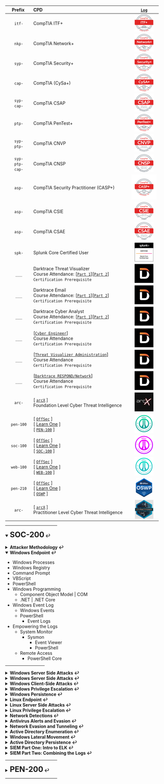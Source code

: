 |**Prefix**|**CPD**&nbsp;&nbsp;&nbsp;&nbsp;&nbsp;&nbsp;&nbsp;&nbsp;&nbsp;&nbsp;&nbsp;&nbsp;&nbsp;&nbsp;&nbsp;&nbsp;&nbsp;&nbsp;&nbsp;&nbsp;&nbsp;&nbsp;&nbsp;&nbsp;&nbsp;&nbsp;&nbsp;&nbsp;&nbsp;&nbsp;&nbsp;&nbsp;&nbsp;&nbsp;&nbsp;&nbsp;&nbsp;&nbsp;&nbsp;&nbsp;&nbsp;&nbsp;&nbsp;&nbsp;&nbsp;&nbsp;&nbsp;&nbsp;&nbsp;&nbsp;&nbsp;&nbsp;&nbsp;&nbsp;&nbsp;&nbsp;&nbsp;&nbsp;&nbsp;&nbsp;&nbsp;&nbsp;&nbsp;&nbsp;&nbsp;&nbsp;&nbsp;&nbsp;&nbsp;&nbsp;&nbsp;&nbsp;|&nbsp;&nbsp;&nbsp;[``Log``](https://github.com/SeanOhAileasa/SeanOhAileasa/commits/master)&nbsp;&nbsp;&nbsp;|
|:-----:| :-----------------------------------------------|:-----:|
| &nbsp;&nbsp;&nbsp;``itf-``&nbsp;&nbsp; | CompTIA ITF+ |[![PASS](https://github.com/SeanOhAileasa/SeanOhAileasa/blob/master/rc/comptia/comptia-it-fundamentals-itf-certification.png?raw=true)](https://github.com/SeanOhAileasa/SeanOhAileasa/blob/master/rc/comptia/CompTIA-IT-Fundamentals-certificate.pdf)|
| &nbsp;&nbsp;&nbsp;``nkp-``&nbsp;&nbsp; | <br/>CompTIA Network+ <br/><br/>                                  |[![PASS](https://github.com/SeanOhAileasa/SeanOhAileasa/blob/master/rc/comptia/comptia-network-plus-certification.png?raw=true)](https://github.com/SeanOhAileasa/SeanOhAileasa/blob/master/rc/comptia/CompTIA-Network-plus-cecertificate.pdf)|
| &nbsp;&nbsp;&nbsp;``syp-``&nbsp;&nbsp; | <br/>CompTIA Security+ <br/><br/>                               |[![PASS](https://github.com/SeanOhAileasa/SeanOhAileasa/blob/master/rc/comptia/comptia-security-plus-certification.png?raw=true)](https://github.com/SeanOhAileasa/SeanOhAileasa/blob/master/rc/comptia/CompTIA-Security-plus-certificate.pdf)|
| &nbsp;&nbsp;&nbsp;``cap-``&nbsp;&nbsp; | <br/>CompTIA (CySa+) <br/><br/>                   | [![PASS](https://github.com/SeanOhAileasa/SeanOhAileasa/blob/master/rc/comptia/comptia-cysa-certification.png?raw=true)](https://github.com/SeanOhAileasa/SeanOhAileasa/blob/master/rc/comptia/CompTIA-CySa-certificate.pdf) |
| &nbsp;&nbsp;&nbsp;``syp-``&nbsp;&nbsp;<br/>&nbsp;&nbsp;&nbsp;``cap-``&nbsp;&nbsp; | <br/>CompTIA CSAP <br/><br/>                   | [![Stack](https://github.com/SeanOhAileasa/SeanOhAileasa/blob/master/rc/comptia/csap.png?raw=true)](https://github.com/SeanOhAileasa/SeanOhAileasa/blob/master/rc/comptia/CompTIA-Security-Analytics-Professional-CSAP.pdf) |
| &nbsp;&nbsp;&nbsp;``ptp-``&nbsp;&nbsp; | <br/>CompTIA PenTest+ <br/><br/>                | [![PASS](https://github.com/SeanOhAileasa/SeanOhAileasa/blob/master/rc/comptia/comptia-pentest-pt-certification.png?raw=true)](https://github.com/SeanOhAileasa/SeanOhAileasa/blob/master/rc/comptia/CompTIA-PenTest-plus-certificate.pdf) |
| &nbsp;&nbsp;&nbsp;``syp-``&nbsp;&nbsp;<br/>&nbsp;&nbsp;&nbsp;``ptp-``&nbsp;&nbsp; | <br/>CompTIA CNVP <br/><br/>                | [![Stack](https://github.com/SeanOhAileasa/SeanOhAileasa/blob/master/rc/comptia/cnvp.png?raw=true)](https://github.com/SeanOhAileasa/SeanOhAileasa/blob/master/rc/comptia/CompTIA-Network-Vulnerability-Assessment-Professional-CNVP.pdf) |
| &nbsp;&nbsp;&nbsp;``syp-``&nbsp;&nbsp;<br/>&nbsp;&nbsp;&nbsp;``ptp-``&nbsp;&nbsp;<br/>&nbsp;&nbsp;&nbsp;``cap-``&nbsp;&nbsp; | <br/>CompTIA CNSP <br/><br/>                   | [![Stack](https://github.com/SeanOhAileasa/SeanOhAileasa/blob/master/rc/comptia/cnsp.png?raw=true)](https://github.com/SeanOhAileasa/SeanOhAileasa/blob/master/rc/comptia/CompTIA-Network-Security-Professional-CNSP.pdf) |
| &nbsp;&nbsp;&nbsp;``asp-``&nbsp;&nbsp; | <br/>CompTIA Security Practitioner (CASP+)<br/><br/>                   | [![PASS](https://github.com/SeanOhAileasa/SeanOhAileasa/blob/master/rc/comptia/comptia-casp-certification.png?raw=true)](https://github.com/SeanOhAileasa/SeanOhAileasa/blob/master/rc/comptia/CompTIA-CASP-certificate.pdf) |
| &nbsp;&nbsp;&nbsp;``asp-``&nbsp;&nbsp; | <br/>CompTIA CSIE <br/><br/>                   | [![PASS](https://github.com/SeanOhAileasa/SeanOhAileasa/blob/master/rc/comptia/csie.png?raw=true)](https://github.com/SeanOhAileasa/SeanOhAileasa/blob/master/rc/comptia/CSIE.pdf) |
| &nbsp;&nbsp;&nbsp;``asp-``&nbsp;&nbsp; | <br/>CompTIA CSAE<br/><br/>                   | [![PASS](https://github.com/SeanOhAileasa/SeanOhAileasa/blob/master/rc/comptia/csae.png?raw=true)](https://github.com/SeanOhAileasa/SeanOhAileasa/blob/master/rc/comptia/CSAE.pdf)
| &nbsp;&nbsp;&nbsp;``spk-``&nbsp;&nbsp; | <br/>Splunk Core Certified User<br/><br/>                   | [![PASS](https://github.com/SeanOhAileasa/SeanOhAileasa/blob/master/rc/splunk/SPLK-1001_Splunk-Core-Certified-User.png?raw=true)](https://www.credly.com/badges/1040f6ad-98dd-4ef8-b3ae-3234d49c6656) |
| &nbsp;&nbsp;&nbsp;``___``&nbsp;&nbsp; | Darktrace Threat Visualizer<br/>Course Attendance: [[``Part 1``](https://github.com/SeanOhAileasa/SeanOhAileasa/blob/master/rc/dkt/Attendance-Threat-Visualizer-Part-1-Familiarization.pdf)][[``Part 2``](https://github.com/SeanOhAileasa/SeanOhAileasa/blob/master/rc/dkt/Attendance-Threat-Visualizer-Part-2-Investigation.pdf)]<br/>``Certification Prerequisite``                   | ![PASS](https://github.com/SeanOhAileasa/SeanOhAileasa/blob/master/rc/dkt/badge.jpg?raw=true) |
| &nbsp;&nbsp;&nbsp;``___``&nbsp;&nbsp; | Darktrace Email<br/>Course Attendance: [[``Part 1``](https://github.com/SeanOhAileasa/SeanOhAileasa/blob/master/rc/dkt/Attendance-Darktrace_Email-Part-1-Familiarization.pdf)][[``Part 2``](https://github.com/SeanOhAileasa/SeanOhAileasa/blob/master/rc/dkt/Attendance-Darktrace_Email-Part-2-Customization.pdf)]<br/>``Certification Prerequisite``                   | ![PASS](https://github.com/SeanOhAileasa/SeanOhAileasa/blob/master/rc/dkt/badge.jpg?raw=true) |
| &nbsp;&nbsp;&nbsp;``___``&nbsp;&nbsp; | Darktrace Cyber Analyst<br/>Course Attendance: [[``Part 1``](https://github.com/SeanOhAileasa/SeanOhAileasa/blob/master/rc/dkt/Attendance-Cyber-Analyst-1.pdf)][[``Part 2``](https://github.com/SeanOhAileasa/SeanOhAileasa/blob/master/rc/dkt/Attendance-Cyber-Analyst-2.pdf)]<br/>``Certification Prerequisite``                   | ![PASS](https://github.com/SeanOhAileasa/SeanOhAileasa/blob/master/rc/dkt/badge.jpg?raw=true) |
| &nbsp;&nbsp;&nbsp;``___``&nbsp;&nbsp; | [[``Cyber Engineer``](https://github.com/SeanOhAileasa/SeanOhAileasa/blob/master/rc/dkt/Attendance-Cyber-Engineer.pdf)] <br/>Course Attendance <br/>``Certification Prerequisite``                   | ![PASS](https://github.com/SeanOhAileasa/SeanOhAileasa/blob/master/rc/dkt/badge.jpg?raw=true) |
| &nbsp;&nbsp;&nbsp;``___``&nbsp;&nbsp; | [[``Threat Visualizer Administration``](https://github.com/SeanOhAileasa/SeanOhAileasa/blob/master/rc/dkt/Attendance-Threat-Visualizer-Administration.pdf)] <br/>Course Attendance <br/>``Certification Prerequisite``                   | ![PASS](https://github.com/SeanOhAileasa/SeanOhAileasa/blob/master/rc/dkt/badge.jpg?raw=true) |
| &nbsp;&nbsp;&nbsp;``___``&nbsp;&nbsp; | [[``Darktrace RESPOND/Network``](https://github.com/SeanOhAileasa/SeanOhAileasa/blob/master/rc/dkt/Attendance-Darktrace-RESPOND_Network.pdf)] <br/>Course Attendance <br/>``Certification Prerequisite``                   | ![PASS](https://github.com/SeanOhAileasa/SeanOhAileasa/blob/master/rc/dkt/badge.jpg?raw=true) |
| &nbsp;&nbsp;&nbsp;``arc-``&nbsp;&nbsp; | [ [``arcX``](https://arcx.io/verify-certificate?id=ba1fd57e1ab75c5e0ee149a04f290ccad108cb2f&k=191528b51e3f4ca49b88c3dc1ba64c91) ]<br/>Foundation Level Cyber Threat Intelligence | [![PASS](https://github.com/SeanOhAileasa/SeanOhAileasa/blob/master/rc/arcx/badge.jpg?raw=true)](https://github.com/SeanOhAileasa/SeanOhAileasa/blob/master/rc/arcx/101-certificate.pdf) |
| &nbsp;&nbsp;&nbsp;``pen-100``&nbsp;&nbsp; | [ [``OffSec``](https://www.offsec.com/) ] <br/>[ [Learn One](https://www.offensive-security.com/learn/) ]<br/>[ [``PEN-100``](https://portal.offsec.com/courses/pen-100) ] | [![PASS](https://github.com/SeanOhAileasa/SeanOhAileasa/blob/master/rc/offsec/pen-100.png?raw=true)](https://www.credential.net/3e423f08-1915-447d-a38b-066112aeda2e) |
| &nbsp;&nbsp;&nbsp;``soc-100``&nbsp;&nbsp; | [ [``OffSec``](https://www.offsec.com/) ] <br/>[ [Learn One](https://www.offensive-security.com/learn/) ]<br/>[ [``SOC-100``](https://portal.offsec.com/courses/soc-100) ] | [![PASS](https://github.com/SeanOhAileasa/SeanOhAileasa/blob/master/rc/offsec/soc-100.png?raw=true)](https://www.credential.net/e283c036-c014-4edc-851e-b77ef6d1f0f3#gs.40vr8r) |
| &nbsp;&nbsp;&nbsp;``web-100``&nbsp;&nbsp; | [ [``OffSec``](https://www.offsec.com/) ] <br/>[ [Learn One](https://www.offensive-security.com/learn/) ]<br/>[ [``WEB-100``](https://portal.offsec.com/courses/web-100) ] | [![PASS](https://github.com/SeanOhAileasa/SeanOhAileasa/blob/master/rc/offsec/web-100.png?raw=true)](https://www.credential.net/ef140410-7432-4b7e-be3a-bc63f198a60d#gs.5wq787) |
| &nbsp;&nbsp;&nbsp;``pen-210``&nbsp;&nbsp; | [ [``OffSec``](https://www.offsec.com/) ] <br/>[ [Learn One](https://www.offensive-security.com/learn/) ]<br/>[ [``OSWP``](https://portal.offsec.com/courses/pen-210) ] | [![PASS](https://github.com/SeanOhAileasa/SeanOhAileasa/blob/master/rc/offsec/oswp.png?raw=true)](https://www.credential.net/2944a8f0-b53f-4823-aace-84f1efd8bea0#gs.59nm31) |
| &nbsp;&nbsp;&nbsp;``arc-``&nbsp;&nbsp; | [ [``arcX``](https://arcx.io/verify-certificate?id=a6dfa3731dfccfb07fbbc36cdac9b0176daab7ba&k=191528b51e3f4ca49b88c3dc1ba64c91) ]<br/>Practitioner Level Cyber Threat Intelligence | [![PASS](https://github.com/SeanOhAileasa/SeanOhAileasa/blob/master/rc/arcx/ptt_cti_github.png?raw=true)](https://github.com/SeanOhAileasa/SeanOhAileasa/blob/master/rc/arcx/ptt-certificate.pdf) |

<hr width=33%;> <!-- -->

<details open>
    <summary><b><font size="5">SOC-200</font> &#x21A9;</b></summary><br/>
<details close>
    <summary><b>Attacker Methodology &#x21A9;</b></summary>
<!--
&#x2B55; Skim / Future Priority
Theory
&#x1F6A7; Work-in-Progress / WIP
&#x2705; Semester / Topic Finished 
30/12/2023
"OSDA ./soc-200 - Attacker Methodology - MITRE ATT&CK Framework"
-->

- Network as a Whole <br/>
	- ``DiD`` | Defence-in-Depth <br/>
		- ``DMZ`` | Demilitarised Zone <br/>
		- Deployment Environments <br/>
		- Network Devices <br/>
			- Edge <br/>
				- Connectivity | Networks <br/>
					- Internet | Internal <br/>
				- Frontend Firewall | Router <br/>
					- Translation | Protocols <br/>
					- Encryption | Devices <br/>
			- Core <br/>
				- Limited Downtime <br/>
					- Forward Packets Fast <br/>
				- Backend Firewall | Router <br/>
					- Switches | Network Segments <br/>
		- VPN <br/>
			- Remote Sites <br/>
- Lockheed-Martin Cyber Kill-Chain | ``APT`` <br/>
	- Reconnaissance <br/>
	- Weaponisation <br/>
	- Delivery <br/>
	- Exploitation <br/>
	- Installation <br/>
	- ``C2`` | Command & Control <br/>
	- Actions on Objectives <br/>
- MITRE ATT&CK Framework <br/>
	- Adversarial Tactics Techniques Common Knowledge <br/>
		- Techniques | Sub-techniques <br/>
			- Reconnaissance <br/>
			- Resource Development <br/>
			- Initial Access <br/>
			- Execution <br/>
			- Persistence <br/>
			- Privilege Escalation <br/>
			- Defense Evasion <br/>
			- Credential Access <br/>
			- Discovery <br/>
			- Lateral Movement <br/>
			- Collection <br/>
			- Command and Control <br/>
			- Exfiltration <br/>
			- Impact <br/>
<hr width=25%;>
</details> <!-- Attacker Methodology -->
<details open>
    <summary><b>Windows Endpoint &#x21A9;</b></summary>
<!--
&#x2B55; Skim / Future Priority
Theory
&#x1F6A7; Work-in-Progress / WIP
&#x2705; Semester / Topic Finished 
03/03/2024
- ___ <br/>
"OSDA ./soc-200 - Windows Endpoint - VBScript"
"update repository OSDA ./soc-200 - Windows Endpoint - Windows Event Log"
-->

- Windows Processes <br/>
- Windows Registry <br/>
- Command Prompt <br/>
- VBScript <br/>
- PowerShell <br/>
- Windows Programming <br/>
	- Component Object Model | COM <br/>
	- .NET | .NET Core <br/>
- Windows Event Log <br/>
	- Windows Events <br/>
	- PowerShell <br/>
		- Event Logs <br/>
- Empowering the Logs <br/>
	- System Monitor <br/>
		- Sysmon <br/>
			- Event Viewer <br/>
			- PowerShell <br/>
	- Remote Access <br/>
		- PowerShell Core <br/>
<!--
Theory:
&#x1F4DC;

Video:
&#x1F3A5;

Lab:
&#x1F52C;

WIP:
&#x1F6A7;

Lab Completed:
&#x2705;
-->
<hr width=25%;>
</details> <!-- Windows Endpoint -->
<details close>
    <summary><b>Windows Server Side Attacks &#x21A9;</b></summary>
<!--
&#x2B55; Skim / Future Priority
Theory
&#x1F6A7; Work-in-Progress / WIP
&#x2705; Semester / Topic Finished 
03/03/2024
- ___ <br/>
"OSDA ./soc-200 - Windows Server Side Attacks"
"update repository OSDA ./soc-200 - Windows Server Side Attacks - Credential Abuse - Brute Force Logins"
-->

&#x274C;
<!--
&#x1F52C; <u> 0/x </u> &#x1F6A7; <br/>
Theory--; Video---; Labs----; ------------ WIP-----

![Image](./img/xx.png)

Theory:
&#x1F4DC;

Video:
&#x1F3A5;

Lab:
&#x1F52C;

WIP:
&#x1F6A7;

Lab Completed:
&#x2705;
-->
<hr width=25%;>
</details>
<details close>
    <summary><b>Windows Server Side Attacks &#x21A9;</b></summary>
<!--
&#x2B55; Skim / Future Priority
Theory
&#x1F6A7; Work-in-Progress / WIP
&#x2705; Semester / Topic Finished 
03/03/2024
- ___ <br/>
"OSDA ./soc-200 - Windows Server Side Attacks"
"update repository OSDA ./soc-200 - Windows Server Side Attacks"
-->

&#x274C;
<!--
&#x1F52C; <u> 0/x </u> &#x1F6A7; <br/>
Theory--; Video---; Labs----; ------------ WIP-----

![Image](./img/xx.png)

Theory:
&#x1F4DC;

Video:
&#x1F3A5;

Lab:
&#x1F52C;

WIP:
&#x1F6A7;

Lab Completed:
&#x2705;
-->
<hr width=25%;>
</details>
<details close>
    <summary><b>Windows Client-Side Attacks &#x21A9;</b></summary>
<!--
&#x2B55; Skim / Future Priority
Theory
&#x1F6A7; Work-in-Progress / WIP
&#x2705; Semester / Topic Finished 
03/03/2024
- ___ <br/>
"OSDA ./soc-200 - Windows Client-Side Attacks"
"update repository OSDA ./soc-200 - Windows Client-Side Attacks"
-->

&#x274C;
<!--
&#x1F52C; <u> 0/x </u> &#x1F6A7; <br/>
Theory--; Video---; Labs----; ------------ WIP-----

![Image](./img/xx.png)

Theory:
&#x1F4DC;

Video:
&#x1F3A5;

Lab:
&#x1F52C;

WIP:
&#x1F6A7;

Lab Completed:
&#x2705;
-->
<hr width=25%;>
</details>
<details close>
    <summary><b>Windows Privilege Escalation &#x21A9;</b></summary>
<!--
&#x2B55; Skim / Future Priority
Theory
&#x1F6A7; Work-in-Progress / WIP
&#x2705; Semester / Topic Finished 
03/03/2024
- ___ <br/>
"OSDA ./soc-200 - Windows Privilege Escalation"
"update repository OSDA ./soc-200 - Windows Privilege Escalation"
-->

&#x274C;
<!--
&#x1F52C; <u> 0/x </u> &#x1F6A7; <br/>
Theory--; Video---; Labs----; ------------ WIP-----

![Image](./img/xx.png)

Theory:
&#x1F4DC;

Video:
&#x1F3A5;

Lab:
&#x1F52C;

WIP:
&#x1F6A7;

Lab Completed:
&#x2705;
-->
<hr width=25%;>
</details>
<details close>
    <summary><b>Windows Persistence &#x21A9;</b></summary>
<!--
&#x2B55; Skim / Future Priority
Theory
&#x1F6A7; Work-in-Progress / WIP
&#x2705; Semester / Topic Finished 
03/03/2024
- ___ <br/>
"OSDA ./soc-200 - Windows Persistence"
"update repository OSDA ./soc-200 - Windows Persistence"
-->

&#x274C;
<!--
&#x1F52C; <u> 0/x </u> &#x1F6A7; <br/>
Theory--; Video---; Labs----; ------------ WIP-----

![Image](./img/xx.png)

Theory:
&#x1F4DC;

Video:
&#x1F3A5;

Lab:
&#x1F52C;

WIP:
&#x1F6A7;

Lab Completed:
&#x2705;
-->
<hr width=25%;>
</details>
<details close>
    <summary><b>Linux Endpoint &#x21A9;</b></summary>
<!--
&#x2B55; Skim / Future Priority
Theory
&#x1F6A7; Work-in-Progress / WIP
&#x2705; Semester / Topic Finished 
03/03/2024
- ___ <br/>
"OSDA ./soc-200 - Linux Endpoint"
"update repository OSDA ./soc-200 - Linux Endpoint"
-->

&#x274C;
<!--
&#x1F52C; <u> 0/x </u> &#x1F6A7; <br/>
Theory--; Video---; Labs----; ------------ WIP-----

![Image](./img/xx.png)

Theory:
&#x1F4DC;

Video:
&#x1F3A5;

Lab:
&#x1F52C;

WIP:
&#x1F6A7;

Lab Completed:
&#x2705;
-->
<hr width=25%;>
</details>
<details close>
    <summary><b>Linux Server Side Attacks &#x21A9;</b></summary>
<!--
&#x2B55; Skim / Future Priority
Theory
&#x1F6A7; Work-in-Progress / WIP
&#x2705; Semester / Topic Finished 
03/03/2024
- ___ <br/>
"OSDA ./soc-200 - Linux Server Side Attacks"
"update repository OSDA ./soc-200 - Linux Server Side Attacks"
-->

&#x274C;
<!--
&#x1F52C; <u> 0/x </u> &#x1F6A7; <br/>
Theory--; Video---; Labs----; ------------ WIP-----

![Image](./img/xx.png)

Theory:
&#x1F4DC;

Video:
&#x1F3A5;

Lab:
&#x1F52C;

WIP:
&#x1F6A7;

Lab Completed:
&#x2705;
-->
<hr width=25%;>
</details>
<details close>
    <summary><b>Linux Privilege Escalation &#x21A9;</b></summary>
<!--
&#x2B55; Skim / Future Priority
Theory
&#x1F6A7; Work-in-Progress / WIP
&#x2705; Semester / Topic Finished 
03/03/2024
- ___ <br/>
"OSDA ./soc-200 - Linux Privilege Escalation"
"update repository OSDA ./soc-200 - Linux Privilege Escalation"
-->

&#x274C;
<!--
&#x1F52C; <u> 0/x </u> &#x1F6A7; <br/>
Theory--; Video---; Labs----; ------------ WIP-----

![Image](./img/xx.png)

Theory:
&#x1F4DC;

Video:
&#x1F3A5;

Lab:
&#x1F52C;

WIP:
&#x1F6A7;

Lab Completed:
&#x2705;
-->
<hr width=25%;>
</details>
<details close>
    <summary><b>Network Detections &#x21A9;</b></summary>
<!--
&#x2B55; Skim / Future Priority
Theory
&#x1F6A7; Work-in-Progress / WIP
&#x2705; Semester / Topic Finished 
03/03/2024
- ___ <br/>
"OSDA ./soc-200 - Network Detections"
"update repository OSDA ./soc-200 - Network Detections"
-->

&#x274C;
<!--
&#x1F52C; <u> 0/x </u> &#x1F6A7; <br/>
Theory--; Video---; Labs----; ------------ WIP-----

![Image](./img/xx.png)

Theory:
&#x1F4DC;

Video:
&#x1F3A5;

Lab:
&#x1F52C;

WIP:
&#x1F6A7;

Lab Completed:
&#x2705;
-->
<hr width=25%;>
</details>
<details close>
    <summary><b>Antivirus Alerts and Evasion &#x21A9;</b></summary>
<!--
&#x2B55; Skim / Future Priority
Theory
&#x1F6A7; Work-in-Progress / WIP
&#x2705; Semester / Topic Finished 
03/03/2024
- ___ <br/>
"OSDA ./soc-200 - Antivirus Alerts and Evasion"
"update repository OSDA ./soc-200 - Antivirus Alerts and Evasion"
-->

&#x274C;
<!--
&#x1F52C; <u> 0/x </u> &#x1F6A7; <br/>
Theory--; Video---; Labs----; ------------ WIP-----

![Image](./img/xx.png)

Theory:
&#x1F4DC;

Video:
&#x1F3A5;

Lab:
&#x1F52C;

WIP:
&#x1F6A7;

Lab Completed:
&#x2705;
-->
<hr width=25%;>
</details>
<details close>
    <summary><b>Network Evasion and Tunneling &#x21A9;</b></summary>
<!--
&#x2B55; Skim / Future Priority
Theory
&#x1F6A7; Work-in-Progress / WIP
&#x2705; Semester / Topic Finished 
03/03/2024
- ___ <br/>
"OSDA ./soc-200 - Network Evasion and Tunneling"
"update repository OSDA ./soc-200 - Network Evasion and Tunneling"
-->

&#x274C;
<!--
&#x1F52C; <u> 0/x </u> &#x1F6A7; <br/>
Theory--; Video---; Labs----; ------------ WIP-----

![Image](./img/xx.png)

Theory:
&#x1F4DC;

Video:
&#x1F3A5;

Lab:
&#x1F52C;

WIP:
&#x1F6A7;

Lab Completed:
&#x2705;
-->
<hr width=25%;>
</details>
<details close>
    <summary><b>Active Directory Enumeration &#x21A9;</b></summary>
<!--
&#x2B55; Skim / Future Priority
Theory
&#x1F6A7; Work-in-Progress / WIP
&#x2705; Semester / Topic Finished 
03/03/2024
- ___ <br/>
"OSDA ./soc-200 - Active Directory Enumeration"
"update repository OSDA ./soc-200 - Active Directory Enumeration"
-->

&#x274C;
<!--
&#x1F52C; <u> 0/x </u> &#x1F6A7; <br/>
Theory--; Video---; Labs----; ------------ WIP-----

![Image](./img/xx.png)

Theory:
&#x1F4DC;

Video:
&#x1F3A5;

Lab:
&#x1F52C;

WIP:
&#x1F6A7;

Lab Completed:
&#x2705;
-->
<hr width=25%;>
</details>
<details close>
    <summary><b>Windows Lateral Movement &#x21A9;</b></summary>
<!--
&#x2B55; Skim / Future Priority
Theory
&#x1F6A7; Work-in-Progress / WIP
&#x2705; Semester / Topic Finished 
03/03/2024
- ___ <br/>
"OSDA ./soc-200 - Windows Lateral Movement"
"update repository OSDA ./soc-200 - Windows Lateral Movement"
-->

&#x274C;
<!--
&#x1F52C; <u> 0/x </u> &#x1F6A7; <br/>
Theory--; Video---; Labs----; ------------ WIP-----

![Image](./img/xx.png)

Theory:
&#x1F4DC;

Video:
&#x1F3A5;

Lab:
&#x1F52C;

WIP:
&#x1F6A7;

Lab Completed:
&#x2705;
-->
<hr width=25%;>
</details>
<details close>
    <summary><b>Active Directory Persistence &#x21A9;</b></summary>
<!--
&#x2B55; Skim / Future Priority
Theory
&#x1F6A7; Work-in-Progress / WIP
&#x2705; Semester / Topic Finished 
03/03/2024
- ___ <br/>
"OSDA ./soc-200 - Active Directory Persistence"
"update repository OSDA ./soc-200 - Active Directory Persistence"
-->

&#x274C;
<!--
&#x1F52C; <u> 0/x </u> &#x1F6A7; <br/>
Theory--; Video---; Labs----; ------------ WIP-----

![Image](./img/xx.png)

Theory:
&#x1F4DC;

Video:
&#x1F3A5;

Lab:
&#x1F52C;

WIP:
&#x1F6A7;

Lab Completed:
&#x2705;
-->
<hr width=25%;>
</details>
<details close>
    <summary><b>SIEM Part One: Intro to ELK &#x21A9;</b></summary>
<!--
&#x2B55; Skim / Future Priority
Theory
&#x1F6A7; Work-in-Progress / WIP
&#x2705; Semester / Topic Finished 
03/03/2024
- ___ <br/>
"OSDA ./soc-200 - SIEM Part One: Intro to ELK"
"update repository OSDA ./soc-200 - SIEM Part One: Intro to ELK"
-->

&#x274C;
<!--
&#x1F52C; <u> 0/x </u> &#x1F6A7; <br/>
Theory--; Video---; Labs----; ------------ WIP-----

![Image](./img/xx.png)

Theory:
&#x1F4DC;

Video:
&#x1F3A5;

Lab:
&#x1F52C;

WIP:
&#x1F6A7;

Lab Completed:
&#x2705;
-->
<hr width=25%;>
</details>
<details close>
    <summary><b>SIEM Part Two: Combining the Logs &#x21A9;</b></summary>
<!--
&#x2B55; Skim / Future Priority
Theory
&#x1F6A7; Work-in-Progress / WIP
&#x2705; Semester / Topic Finished 
03/03/2024
- ___ <br/>
"OSDA ./soc-200 - SIEM Part Two: Combining the Logs"
"update repository OSDA ./soc-200 - SIEM Part Two: Combining the Logs"
-->

&#x274C;
<!--
&#x1F52C; <u> 0/x </u> &#x1F6A7; <br/>
Theory--; Video---; Labs----; ------------ WIP-----

![Image](./img/xx.png)

Theory:
&#x1F4DC;

Video:
&#x1F3A5;

Lab:
&#x1F52C;

WIP:
&#x1F6A7;

Lab Completed:
&#x2705;
-->
<hr width=25%;>
</details>
</details> <!-- SOC-200 -->

<hr width=33%;> <!-- -->

<details close>
    <summary><b><font size="5">PEN-200</font> &#x21A9;</b></summary><br/>
<!-- https://www.offsec.com/wp-content/uploads/2023/03/pen-200-pwk-syllabus.pdf -->
<details close>
    <summary><b>Information Gathering &#x21A9;</b></summary>
<!--
&#x2B55; Skim / Future Priority
Theory
&#x1F6A7; Work-in-Progress / WIP
&#x2705; Semester / Topic Finished 
03/03/2024
- ___ <br/>
"OSCP ./pen-200 - Information Gathering"
"update repository OSCP ./pen-200 - Information Gathering"
-->

&#x274C;
<!--
&#x1F52C; <u> 0/x </u> &#x1F6A7; <br/>
Theory--; Video---; Labs----; ------------ WIP-----

![Image](./img/xx.png)

Theory:
&#x1F4DC;

Video:
&#x1F3A5;

Lab:
&#x1F52C;

WIP:
&#x1F6A7;

Lab Completed:
&#x2705;
-->
<hr width=25%;>
</details>
<details close>
    <summary><b>Vulnerability Scanning &#x21A9;</b></summary>
<!--
&#x2B55; Skim / Future Priority
Theory
&#x1F6A7; Work-in-Progress / WIP
&#x2705; Semester / Topic Finished 
03/03/2024
- ___ <br/>
"OSCP ./pen-200 - Vulnerability Scanning"
"update repository OSCP ./pen-200 - Vulnerability Scanning"
-->

&#x274C;
<!--
&#x1F52C; <u> 0/x </u> &#x1F6A7; <br/>
Theory--; Video---; Labs----; ------------ WIP-----

![Image](./img/xx.png)

Theory:
&#x1F4DC;

Video:
&#x1F3A5;

Lab:
&#x1F52C;

WIP:
&#x1F6A7;

Lab Completed:
&#x2705;
-->
<hr width=25%;>
</details>
<details close>
    <summary><b>Web Applications &#x21A9;</b></summary>
<!--
&#x2B55; Skim / Future Priority
Theory
&#x1F6A7; Work-in-Progress / WIP
&#x2705; Semester / Topic Finished 
03/03/2024
- ___ <br/>
"OSCP ./pen-200 - Web Applications"
"update repository OSCP ./pen-200 - Web Applications"
-->

&#x274C;
<!--
&#x1F52C; <u> 0/x </u> &#x1F6A7; <br/>
Theory--; Video---; Labs----; ------------ WIP-----

![Image](./img/xx.png)

Theory:
&#x1F4DC;

Video:
&#x1F3A5;

Lab:
&#x1F52C;

WIP:
&#x1F6A7;

Lab Completed:
&#x2705;
-->
<hr width=25%;>
</details>
<details close>
    <summary><b>Web Application Attacks &#x21A9;</b></summary>
<!--
&#x2B55; Skim / Future Priority
Theory
&#x1F6A7; Work-in-Progress / WIP
&#x2705; Semester / Topic Finished 
03/03/2024
- ___ <br/>
"OSCP ./pen-200 - Web Application Attacks"
"update repository OSCP ./pen-200 - Web Application Attacks"
-->

&#x274C;
<!--
&#x1F52C; <u> 0/x </u> &#x1F6A7; <br/>
Theory--; Video---; Labs----; ------------ WIP-----

![Image](./img/xx.png)

Theory:
&#x1F4DC;

Video:
&#x1F3A5;

Lab:
&#x1F52C;

WIP:
&#x1F6A7;

Lab Completed:
&#x2705;
-->
<hr width=25%;>
</details>
<details close>
    <summary><b>SQL Injection Attacks &#x21A9;</b></summary>
<!--
&#x2B55; Skim / Future Priority
Theory
&#x1F6A7; Work-in-Progress / WIP
&#x2705; Semester / Topic Finished 
03/03/2024
- ___ <br/>
"OSCP ./pen-200 - SQL Injection Attacks"
"update repository OSCP ./pen-200 - SQL Injection Attacks"
-->

&#x274C;
<!--
&#x1F52C; <u> 0/x </u> &#x1F6A7; <br/>
Theory--; Video---; Labs----; ------------ WIP-----

![Image](./img/xx.png)

Theory:
&#x1F4DC;

Video:
&#x1F3A5;

Lab:
&#x1F52C;

WIP:
&#x1F6A7;

Lab Completed:
&#x2705;
-->
<hr width=25%;>
</details>
<details close>
    <summary><b>Client-Side Attacks &#x21A9;</b></summary>
<!--
&#x2B55; Skim / Future Priority
Theory
&#x1F6A7; Work-in-Progress / WIP
&#x2705; Semester / Topic Finished 
03/03/2024
- ___ <br/>
"OSCP ./pen-200 - Client-Side Attacks"
"update repository OSCP ./pen-200 - Client-Side Attacks"
-->

&#x274C;
<!--
&#x1F52C; <u> 0/x </u> &#x1F6A7; <br/>
Theory--; Video---; Labs----; ------------ WIP-----

![Image](./img/xx.png)

Theory:
&#x1F4DC;

Video:
&#x1F3A5;

Lab:
&#x1F52C;

WIP:
&#x1F6A7;

Lab Completed:
&#x2705;
-->
<hr width=25%;>
</details>
<details close>
    <summary><b>Public Exploits &#x21A9;</b></summary>
<!--
&#x2B55; Skim / Future Priority
Theory
&#x1F6A7; Work-in-Progress / WIP
&#x2705; Semester / Topic Finished 
03/03/2024
- ___ <br/>
"OSCP ./pen-200 - Public Exploits"
"update repository OSCP ./pen-200 - Public Exploits"
-->

&#x274C;
<!--
&#x1F52C; <u> 0/x </u> &#x1F6A7; <br/>
Theory--; Video---; Labs----; ------------ WIP-----

![Image](./img/xx.png)

Theory:
&#x1F4DC;

Video:
&#x1F3A5;

Lab:
&#x1F52C;

WIP:
&#x1F6A7;

Lab Completed:
&#x2705;
-->
<hr width=25%;>
</details>
<details close>
    <summary><b>Fixing Exploits &#x21A9;</b></summary>
<!--
&#x2B55; Skim / Future Priority
Theory
&#x1F6A7; Work-in-Progress / WIP
&#x2705; Semester / Topic Finished 
03/03/2024
- ___ <br/>
"OSCP ./pen-200 - Fixing Exploits"
"update repository OSCP ./pen-200 - Fixing Exploits"
-->

&#x274C;
<!--
&#x1F52C; <u> 0/x </u> &#x1F6A7; <br/>
Theory--; Video---; Labs----; ------------ WIP-----

![Image](./img/xx.png)

Theory:
&#x1F4DC;

Video:
&#x1F3A5;

Lab:
&#x1F52C;

WIP:
&#x1F6A7;

Lab Completed:
&#x2705;
-->
<hr width=25%;>
</details>
<details close>
    <summary><b>Antivirus Evasion &#x21A9;</b></summary>
<!--
&#x2B55; Skim / Future Priority
Theory
&#x1F6A7; Work-in-Progress / WIP
&#x2705; Semester / Topic Finished 
03/03/2024
- ___ <br/>
"OSCP ./pen-200 - Antivirus Evasion"
"update repository OSCP ./pen-200 - Antivirus Evasion"
-->

&#x274C;
<!--
&#x1F52C; <u> 0/x </u> &#x1F6A7; <br/>
Theory--; Video---; Labs----; ------------ WIP-----

![Image](./img/xx.png)

Theory:
&#x1F4DC;

Video:
&#x1F3A5;

Lab:
&#x1F52C;

WIP:
&#x1F6A7;

Lab Completed:
&#x2705;
-->
<hr width=25%;>
</details>
<details close>
    <summary><b>Password Attacks &#x21A9;</b></summary>
<!--
&#x2B55; Skim / Future Priority
Theory
&#x1F6A7; Work-in-Progress / WIP
&#x2705; Semester / Topic Finished 
03/03/2024
- ___ <br/>
"OSCP ./pen-200 - Password Attacks"
"update repository OSCP ./pen-200 - Password Attacks"
-->

&#x274C;
<!--
&#x1F52C; <u> 0/x </u> &#x1F6A7; <br/>
Theory--; Video---; Labs----; ------------ WIP-----

![Image](./img/xx.png)

Theory:
&#x1F4DC;

Video:
&#x1F3A5;

Lab:
&#x1F52C;

WIP:
&#x1F6A7;

Lab Completed:
&#x2705;
-->
<hr width=25%;>
</details>
<details close>
    <summary><b>Windows Privilege Escalation &#x21A9;</b></summary>
<!--
&#x2B55; Skim / Future Priority
Theory
&#x1F6A7; Work-in-Progress / WIP
&#x2705; Semester / Topic Finished 
03/03/2024
- ___ <br/>
"OSCP ./pen-200 - Windows Privilege Escalation"
"update repository OSCP ./pen-200 - Windows Privilege Escalation"
-->

&#x274C;
<!--
&#x1F52C; <u> 0/x </u> &#x1F6A7; <br/>
Theory--; Video---; Labs----; ------------ WIP-----

![Image](./img/xx.png)

Theory:
&#x1F4DC;

Video:
&#x1F3A5;

Lab:
&#x1F52C;

WIP:
&#x1F6A7;

Lab Completed:
&#x2705;
-->
<hr width=25%;>
</details>
<details close>
    <summary><b>Linux Privilege Escalation &#x21A9;</b></summary>
<!--
&#x2B55; Skim / Future Priority
Theory
&#x1F6A7; Work-in-Progress / WIP
&#x2705; Semester / Topic Finished 
03/03/2024
- ___ <br/>
"OSCP ./pen-200 - Linux Privilege Escalation"
"update repository OSCP ./pen-200 - Linux Privilege Escalation"
-->

&#x274C;
<!--
&#x1F52C; <u> 0/x </u> &#x1F6A7; <br/>
Theory--; Video---; Labs----; ------------ WIP-----

![Image](./img/xx.png)

Theory:
&#x1F4DC;

Video:
&#x1F3A5;

Lab:
&#x1F52C;

WIP:
&#x1F6A7;

Lab Completed:
&#x2705;
-->
<hr width=25%;>
</details>
<details close>
    <summary><b>Port Redirection and SSH Tunneling &#x21A9;</b></summary>
<!--
&#x2B55; Skim / Future Priority
Theory
&#x1F6A7; Work-in-Progress / WIP
&#x2705; Semester / Topic Finished 
03/03/2024
- ___ <br/>
"OSCP ./pen-200 - Port Redirection and SSH Tunneling"
"update repository OSCP ./pen-200 - Port Redirection and SSH Tunneling"
-->

&#x274C;
<!--
&#x1F52C; <u> 0/x </u> &#x1F6A7; <br/>
Theory--; Video---; Labs----; ------------ WIP-----

![Image](./img/xx.png)

Theory:
&#x1F4DC;

Video:
&#x1F3A5;

Lab:
&#x1F52C;

WIP:
&#x1F6A7;

Lab Completed:
&#x2705;
-->
<hr width=25%;>
</details>
<details close>
    <summary><b>Advanced Tunneling &#x21A9;</b></summary>
<!--
&#x2B55; Skim / Future Priority
Theory
&#x1F6A7; Work-in-Progress / WIP
&#x2705; Semester / Topic Finished 
03/03/2024
- ___ <br/>
"OSCP ./pen-200 - Advanced Tunneling"
"update repository OSCP ./pen-200 - Advanced Tunneling"
-->

&#x274C;
<!--
&#x1F52C; <u> 0/x </u> &#x1F6A7; <br/>
Theory--; Video---; Labs----; ------------ WIP-----

![Image](./img/xx.png)

Theory:
&#x1F4DC;

Video:
&#x1F3A5;

Lab:
&#x1F52C;

WIP:
&#x1F6A7;

Lab Completed:
&#x2705;
-->
<hr width=25%;>
</details>
<details close>
    <summary><b>Metasploit Framework &#x21A9;</b></summary>
<!--
&#x2B55; Skim / Future Priority
Theory
&#x1F6A7; Work-in-Progress / WIP
&#x2705; Semester / Topic Finished 
03/03/2024
- ___ <br/>
"OSCP ./pen-200 - Metasploit Framework"
"update repository OSCP ./pen-200 - Metasploit Framework"
-->

&#x274C;
<!--
&#x1F52C; <u> 0/x </u> &#x1F6A7; <br/>
Theory--; Video---; Labs----; ------------ WIP-----

![Image](./img/xx.png)

Theory:
&#x1F4DC;

Video:
&#x1F3A5;

Lab:
&#x1F52C;

WIP:
&#x1F6A7;

Lab Completed:
&#x2705;
-->
<hr width=25%;>
</details>
<details close>
    <summary><b>Active Directory Enumeration &#x21A9;</b></summary>
<!--
&#x2B55; Skim / Future Priority
Theory
&#x1F6A7; Work-in-Progress / WIP
&#x2705; Semester / Topic Finished 
03/03/2024
- ___ <br/>
"OSCP ./pen-200 - Active Directory Enumeration"
"update repository OSCP ./pen-200 - Active Directory Enumeration"
-->

&#x274C;
<!--
&#x1F52C; <u> 0/x </u> &#x1F6A7; <br/>
Theory--; Video---; Labs----; ------------ WIP-----

![Image](./img/xx.png)

Theory:
&#x1F4DC;

Video:
&#x1F3A5;

Lab:
&#x1F52C;

WIP:
&#x1F6A7;

Lab Completed:
&#x2705;
-->
<hr width=25%;>
</details>
<details close>
    <summary><b>Attacking Active Directory Authentication &#x21A9;</b></summary>
<!--
&#x2B55; Skim / Future Priority
Theory
&#x1F6A7; Work-in-Progress / WIP
&#x2705; Semester / Topic Finished 
03/03/2024
- ___ <br/>
"OSCP ./pen-200 - Attacking Active Directory Authentication"
"update repository OSCP ./pen-200 - Attacking Active Directory Authentication"
-->

&#x274C;
<!--
&#x1F52C; <u> 0/x </u> &#x1F6A7; <br/>
Theory--; Video---; Labs----; ------------ WIP-----

![Image](./img/xx.png)

Theory:
&#x1F4DC;

Video:
&#x1F3A5;

Lab:
&#x1F52C;

WIP:
&#x1F6A7;

Lab Completed:
&#x2705;
-->
<hr width=25%;>
</details>
<details close>
    <summary><b>Lateral Movement in Active Directory &#x21A9;</b></summary>
<!--
&#x2B55; Skim / Future Priority
Theory
&#x1F6A7; Work-in-Progress / WIP
&#x2705; Semester / Topic Finished 
03/03/2024
- ___ <br/>
"OSCP ./pen-200 - Lateral Movement in Active Directory"
"update repository OSCP ./pen-200 - Lateral Movement in Active Directory"
-->

&#x274C;
<!--
&#x1F52C; <u> 0/x </u> &#x1F6A7; <br/>
Theory--; Video---; Labs----; ------------ WIP-----

![Image](./img/xx.png)

Theory:
&#x1F4DC;

Video:
&#x1F3A5;

Lab:
&#x1F52C;

WIP:
&#x1F6A7;

Lab Completed:
&#x2705;
-->
<hr width=25%;>
</details>
<details close>
    <summary><b>Assembling the Pieces &#x21A9;</b></summary>
<!--
&#x2B55; Skim / Future Priority
Theory
&#x1F6A7; Work-in-Progress / WIP
&#x2705; Semester / Topic Finished 
03/03/2024
- ___ <br/>
"OSCP ./pen-200 - Assembling the Pieces"
"update repository OSCP ./pen-200 - Assembling the Pieces"
-->

&#x274C;
<!--
&#x1F52C; <u> 0/x </u> &#x1F6A7; <br/>
Theory--; Video---; Labs----; ------------ WIP-----

![Image](./img/xx.png)

Theory:
&#x1F4DC;

Video:
&#x1F3A5;

Lab:
&#x1F52C;

WIP:
&#x1F6A7;

Lab Completed:
&#x2705;
-->
<hr width=25%;>
</details>

</details> <!-- PEN-200 -->

<hr width=33%;> <!-- -->